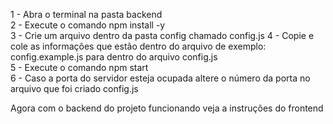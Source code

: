 <!-- Execução do backend -->

1 - Abra o terminal na pasta backend <br>
2 - Execute o comando npm install -y <br>
3 - Crie um arquivo dentro da pasta config chamado config.js
4 - Copie e cole as informações que estão dentro do arquivo de exemplo: config.example.js para dentro do arquivo config.js<br> 
5 - Execute o comando npm start <br>
6 - Caso a porta do servidor esteja ocupada altere o número da porta no arquivo que foi criado config.js



Agora com o backend do projeto funcionando veja a instruções do frontend